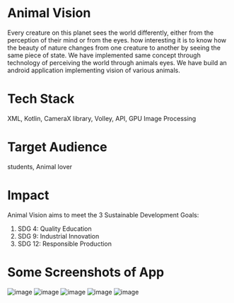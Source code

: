 # Animal Vision
Every creature on this planet sees the world differently, either from the perception of their mind or from the eyes. how interesting it is to know how the beauty of nature changes from one creature to another by seeing the same piece of state. We have implemented same concept through technology of perceiving the world through animals eyes. We have build an android application implementing vision of various animals. 

 

# Tech Stack
XML, Kotlin, CameraX library, Volley, API, GPU Image Processing

# Target Audience
students, Animal lover

# Impact
Animal Vision aims to meet the 3 Sustainable Development Goals:

1) SDG 4: Quality Education 
2) SDG 9: Industrial Innovation
3) SDG 12: Responsible Production


# Some Screenshots of App
![image](https://user-images.githubusercontent.com/85828838/214263004-a7ffd43f-3f60-4d1f-b01b-baff1a211697.png)
![image](https://user-images.githubusercontent.com/85828838/214263023-7dffc1dc-1c1e-48f3-b026-13863c8e1e5e.png)
![image](https://user-images.githubusercontent.com/85828838/214263049-5c376f20-fe84-4bc1-afca-84a6b5ce8f8f.png)
![image](https://user-images.githubusercontent.com/85828838/214263087-1f13dd3d-6ce6-4ac6-b93b-9a7841945200.png)
![image](https://user-images.githubusercontent.com/85828838/214263177-046dde17-ba10-41d8-aa55-581955bde50b.png)
